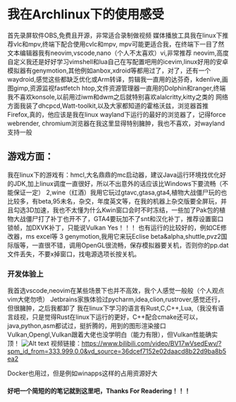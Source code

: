 # 我在Archlinux下的使用感受
首先录屏软件OBS,免费且开源，非常适合录制做视频
媒体播放工具我在linux下推荐vlc和mpv,终端下配合使用cvlc和mpv,
mpv可能更适合我，在终端下一目了然
文本编辑器我有neovim,vscode,nano（个人不太喜欢）vi,非常推荐
neovim,高度自定义我还是好好学习vimshell和lua自己在写配置吧用的icevim,linux好用的安卓模拟器有genymotion,其他例如anbox,xdroid等都用过了，对了，还有一个waydroid,感觉这些都缺乏优化或Arm转译，剪辑我一直用的达芬奇，kdenlive,画图gimp,资源监视fastfetch htop,文件资源管理器一直用的Dolphin和ranger,终端我不喜欢konsole,以前用过iwm和dwm之后就特别喜欢alalcritty,kitty之类的
网络方面我装了dhcpcd,Watt-toolkit,以及大家都知道的霍格沃兹，浏览器首推Firefox,真的，他应该是我在linux wayland下运行的最好的浏览器了，记得force webrender, chromium浏览器在我这里显得特别臃肿，我也不喜欢，对wayland支持一般
## 游戏方面：
我在linux下的游戏有：hmcl,大名鼎鼎的mc启动器，建议Java运行环境找优化好的JDK,加上linux调度一直很好，所以不出意外的话应该比Windows下要流畅（不能保证一定）
2,wine（红酒）我用它玩过gtavc,gtasa,gta4,植物大战僵尸玩的也比较多，有beta,95未名，杂交，年度英文等，在我的机器上杂交版要全屏玩，并且勾选3D加速，我也不太懂为什么Kwin窗口会时不时冻结，一些加了Pak包的植物大战僵尸打了补丁也开不了，GTA4要玩加不了snt和汉化补丁，推荐设置窗口锁帧，加DXVK补丁，只能说Vulkan Yes！！！
也有运行的比较好的，例如CE修改器，ms excel等
3 genymotion,我用它来玩Eclise beta&alpha,shuttle,pvz2国际版等，一直很不错，调用OpenGL很流畅，保存模拟器要关机，否则你的pp.dat文件丢失，不要x掉窗口，找电源选项长按关机。
### 开发体验上
我首选vscode,neovim在某些场景下也并不高效，我个人感觉一般般（个人观点vim大佬勿喷）
Jetbrains家族体验过pycharm,idea,clion,rustrover,感觉还行，但很臃肿，之后我都卸了
我在linux下学习的语言有Rust,C,C++,Lua,（我没有语言歧视，只是觉得Rust在linux下运行的更好，C++配合cmake还可以，java,python,asm都试过，挺折腾的，用到的图形渲染接口Vulkan,Opengl,Vulkan跟着大佬也没学明白（能力有限），但Vulkan性能确实顶！
![Alt text](https://roboticoverlords.org/wallpapers/simple.png)
   视频链接：https://www.bilibili.com/video/BV17wVsedEwv/?spm_id_from=333.999.0.0&vd_source=36dcef7152e02daacd8b22d9ba8b5ea2



Docker也用过，但是例如winapps这样的占用资源好大
#### 好吧一个简短的的笔记就到这里吧，Thanks For Readering！！！